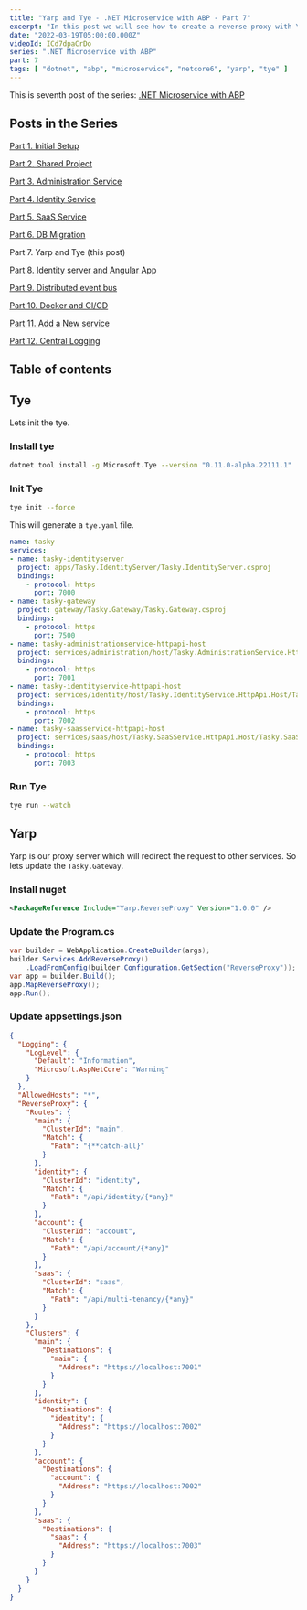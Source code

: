 ```yaml
---
title: "Yarp and Tye - .NET Microservice with ABP - Part 7"
excerpt: "In this post we will see how to create a reverse proxy with Yarp and integrate Tye for our microservice application"
date: "2022-03-19T05:00:00.000Z"
videoId: ICd7dpaCrDo
series: ".NET Microservice with ABP"
part: 7
tags: [ "dotnet", "abp", "microservice", "netcore6", "yarp", "tye" ]
---
```


This is seventh post of the series: [.NET Microservice with ABP](https://blog.antosubash.com/posts/abp-microservice-series)

## Posts in the Series

[Part 1. Initial Setup](https://blog.antosubash.com/posts/netcore-microservice-with-abp-init-part-1)

[Part 2. Shared Project](https://blog.antosubash.com/posts/netcore-microservice-with-abp-shared-project-part-2)

[Part 3. Administration Service](https://blog.antosubash.com/posts/netcore-microservice-with-abp-administration-services-part-3)

[Part 4. Identity Service](https://blog.antosubash.com/posts/netcore-microservice-with-abp-identity-services-part-4)

[Part 5. SaaS Service](https://blog.antosubash.com/posts/netcore-microservice-with-abp-saas-services-part-5)

[Part 6. DB Migration](https://blog.antosubash.com/posts/netcore-microservice-with-abp-db-migration-part-6)

Part 7. Yarp and Tye (this post)

[Part 8. Identity server and Angular App](https://blog.antosubash.com/posts/netcore-microservice-with-abp-identity-server-and-angular-part-8)

[Part 9. Distributed event bus](https://blog.antosubash.com/posts/netcore-microservice-with-abp-distributed-event-bus-part-9)

[Part 10. Docker and CI/CD](https://blog.antosubash.com/posts/netcore-microservice-with-abp-docker-and-ci-cd-part-10)

[Part 11. Add a New service](https://blog.antosubash.com/posts/netcore-microservice-with-abp-add-new-service-part-11)

[Part 12. Central Logging](https://blog.antosubash.com/posts/netcore-microservice-with-abp-add-central-logging-part-12)

## Table of contents

## Tye

Lets init the tye.

### Install tye

```bash
dotnet tool install -g Microsoft.Tye --version "0.11.0-alpha.22111.1"
```

### Init Tye

```bash
tye init --force
```

This will generate a `tye.yaml` file.

```yaml
name: tasky
services:
- name: tasky-identityserver
  project: apps/Tasky.IdentityServer/Tasky.IdentityServer.csproj
  bindings:
    - protocol: https
      port: 7000
- name: tasky-gateway
  project: gateway/Tasky.Gateway/Tasky.Gateway.csproj
  bindings:
    - protocol: https
      port: 7500
- name: tasky-administrationservice-httpapi-host
  project: services/administration/host/Tasky.AdministrationService.HttpApi.Host/Tasky.AdministrationService.HttpApi.Host.csproj
  bindings:
    - protocol: https
      port: 7001
- name: tasky-identityservice-httpapi-host
  project: services/identity/host/Tasky.IdentityService.HttpApi.Host/Tasky.IdentityService.HttpApi.Host.csproj
  bindings:
    - protocol: https
      port: 7002
- name: tasky-saasservice-httpapi-host
  project: services/saas/host/Tasky.SaaSService.HttpApi.Host/Tasky.SaaSService.HttpApi.Host.csproj
  bindings:
    - protocol: https
      port: 7003
```

### Run Tye

```bash
tye run --watch
```

## Yarp

Yarp is our proxy server which will redirect the request to other services. So lets update the `Tasky.Gateway`.

### Install nuget

```xml
<PackageReference Include="Yarp.ReverseProxy" Version="1.0.0" />
```

### Update the Program.cs

```cs
var builder = WebApplication.CreateBuilder(args);
builder.Services.AddReverseProxy()
    .LoadFromConfig(builder.Configuration.GetSection("ReverseProxy"));
var app = builder.Build();
app.MapReverseProxy();
app.Run();
```

### Update appsettings.json

```json
{
  "Logging": {
    "LogLevel": {
      "Default": "Information",
      "Microsoft.AspNetCore": "Warning"
    }
  },
  "AllowedHosts": "*",
  "ReverseProxy": {
    "Routes": {
      "main": {
        "ClusterId": "main",
        "Match": {
          "Path": "{**catch-all}"
        }
      },
      "identity": {
        "ClusterId": "identity",
        "Match": {
          "Path": "/api/identity/{*any}"
        }
      },
      "account": {
        "ClusterId": "account",
        "Match": {
          "Path": "/api/account/{*any}"
        }
      },
      "saas": {
        "ClusterId": "saas",
        "Match": {
          "Path": "/api/multi-tenancy/{*any}"
        }
      }
    },
    "Clusters": {
      "main": {
        "Destinations": {
          "main": {
            "Address": "https://localhost:7001"
          }
        }
      },
      "identity": {
        "Destinations": {
          "identity": {
            "Address": "https://localhost:7002"
          }
        }
      },
      "account": {
        "Destinations": {
          "account": {
            "Address": "https://localhost:7002"
          }
        }
      },
      "saas": {
        "Destinations": {
          "saas": {
            "Address": "https://localhost:7003"
          }
        }
      }
    }
  }
}
```
